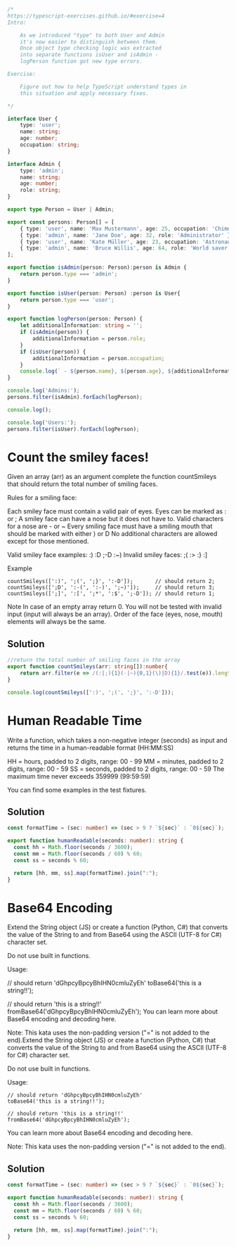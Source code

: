 ```typescript
/*
https://typescript-exercises.github.io/#exercise=4
Intro:

    As we introduced "type" to both User and Admin
    it's now easier to distinguish between them.
    Once object type checking logic was extracted
    into separate functions isUser and isAdmin -
    logPerson function got new type errors.

Exercise:

    Figure out how to help TypeScript understand types in
    this situation and apply necessary fixes.

*/

interface User {
    type: 'user';
    name: string;
    age: number;
    occupation: string;
}

interface Admin {
    type: 'admin';
    name: string;
    age: number;
    role: string;
}

export type Person = User | Admin;

export const persons: Person[] = [
    { type: 'user', name: 'Max Mustermann', age: 25, occupation: 'Chimney sweep' },
    { type: 'admin', name: 'Jane Doe', age: 32, role: 'Administrator' },
    { type: 'user', name: 'Kate Müller', age: 23, occupation: 'Astronaut' },
    { type: 'admin', name: 'Bruce Willis', age: 64, role: 'World saver' }
];

export function isAdmin(person: Person):person is Admin {
    return person.type === 'admin';
}

export function isUser(person: Person) :person is User{
    return person.type === 'user';
}

export function logPerson(person: Person) {
    let additionalInformation: string = '';
    if (isAdmin(person)) {
        additionalInformation = person.role;
    }
    if (isUser(person)) {
        additionalInformation = person.occupation;
    }
    console.log(` - ${person.name}, ${person.age}, ${additionalInformation}`);
}

console.log('Admins:');
persons.filter(isAdmin).forEach(logPerson);

console.log();

console.log('Users:');
persons.filter(isUser).forEach(logPerson);
```

# Count the smiley faces!

Given an array (arr) as an argument complete the function countSmileys that should return the total number of smiling faces.

Rules for a smiling face:

Each smiley face must contain a valid pair of eyes. Eyes can be marked as : or ;
A smiley face can have a nose but it does not have to. Valid characters for a nose are - or ~
Every smiling face must have a smiling mouth that should be marked with either ) or D
No additional characters are allowed except for those mentioned.

Valid smiley face examples: :) :D ;-D :~)
Invalid smiley faces: ;( :> :} :]

Example
```
countSmileys([':)', ';(', ';}', ':-D']);       // should return 2;
countSmileys([';D', ':-(', ':-)', ';~)']);     // should return 3;
countSmileys([';]', ':[', ';*', ':$', ';-D']); // should return 1;
```
Note
In case of an empty array return 0. You will not be tested with invalid input (input will always be an array). Order of the face (eyes, nose, mouth) elements will always be the same.

## Solution
```typescript
//return the total number of smiling faces in the array
export function countSmileys(arr: string[]):number{
    return arr.filter(e => /(:|;){1}(-|~){0,1}(\)|D){1}/.test(e)).length;
}

console.log(countSmileys([':)', ';(', ';}', ':-D']));
```

# Human Readable Time
Write a function, which takes a non-negative integer (seconds) as input and returns the time in a human-readable format (HH:MM:SS)

HH = hours, padded to 2 digits, range: 00 - 99
MM = minutes, padded to 2 digits, range: 00 - 59
SS = seconds, padded to 2 digits, range: 00 - 59
The maximum time never exceeds 359999 (99:59:59)

You can find some examples in the test fixtures.

## Solution
```typescript
const formatTime = (sec: number) => (sec > 9 ? `${sec}` : `0${sec}`);

export function humanReadable(seconds: number): string {
  const hh = Math.floor(seconds / 3600);
  const mm = Math.floor(seconds / 60) % 60;
  const ss = seconds % 60;

  return [hh, mm, ss].map(formatTime).join(":");
}
```

# Base64 Encoding

Extend the String object (JS) or create a function (Python, C#) that converts the value of the String to and from Base64 using the ASCII (UTF-8 for C#) character set.

Do not use built in functions.

Usage:

// should return 'dGhpcyBpcyBhIHN0cmluZyEh'
toBase64('this is a string!!');

// should return 'this is a string!!'
fromBase64('dGhpcyBpcyBhIHN0cmluZyEh'); 
You can learn more about Base64 encoding and decoding here.

Note: This kata uses the non-padding version ("=" is not added to the end).Extend the String object (JS) or create a function (Python, C#) that converts the value of the String to and from Base64 using the ASCII (UTF-8 for C#) character set.

Do not use built in functions.

Usage:
```
// should return 'dGhpcyBpcyBhIHN0cmluZyEh'
toBase64('this is a string!!');

// should return 'this is a string!!'
fromBase64('dGhpcyBpcyBhIHN0cmluZyEh'); 
```
You can learn more about Base64 encoding and decoding here.

Note: This kata uses the non-padding version ("=" is not added to the end).

## Solution
```typescript
const formatTime = (sec: number) => (sec > 9 ? `${sec}` : `0${sec}`);

export function humanReadable(seconds: number): string {
  const hh = Math.floor(seconds / 3600);
  const mm = Math.floor(seconds / 60) % 60;
  const ss = seconds % 60;

  return [hh, mm, ss].map(formatTime).join(":");
}